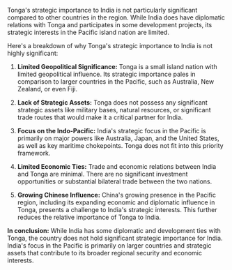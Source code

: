 Tonga's strategic importance to India is not particularly significant compared to other countries in the region. While India does have diplomatic relations with Tonga and participates in some development projects, its strategic interests in the Pacific island nation are limited. 

Here's a breakdown of why Tonga's strategic importance to India is not highly significant:

1. **Limited Geopolitical Significance:** Tonga is a small island nation with limited geopolitical influence. Its strategic importance pales in comparison to larger countries in the Pacific, such as Australia, New Zealand, or even Fiji. 

2. **Lack of Strategic Assets:** Tonga does not possess any significant strategic assets like military bases, natural resources, or significant trade routes that would make it a critical partner for India.

3. **Focus on the Indo-Pacific:** India's strategic focus in the Pacific is primarily on major powers like Australia, Japan, and the United States, as well as key maritime chokepoints. Tonga does not fit into this priority framework.

4. **Limited Economic Ties:** Trade and economic relations between India and Tonga are minimal. There are no significant investment opportunities or substantial bilateral trade between the two nations.

5. **Growing Chinese Influence:**  China's growing presence in the Pacific region, including its expanding economic and diplomatic influence in Tonga, presents a challenge to India's strategic interests. This further reduces the relative importance of Tonga to India.

**In conclusion:** While India has some diplomatic and development ties with Tonga, the country does not hold significant strategic importance for India. India's focus in the Pacific is primarily on larger countries and strategic assets that contribute to its broader regional security and economic interests.
